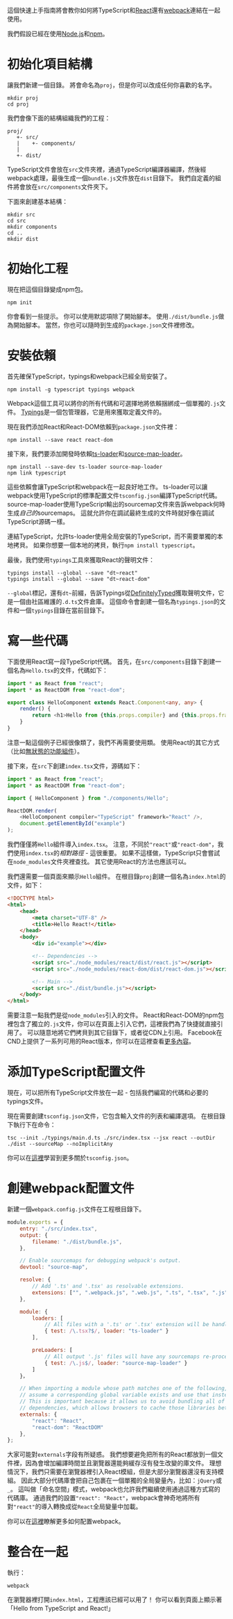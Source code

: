 這個快速上手指南將會教你如何將TypeScript和[React](http://facebook.github.io/react/)還有[webpack](http://webpack.github.io/)連結在一起使用。

我們假設已經在使用[Node.js](https://nodejs.org/)和[npm](https://www.npmjs.com/)。

# 初始化項目結構

讓我們新建一個目錄。
將會命名為`proj`，但是你可以改成任何你喜歡的名字。

```shell
mkdir proj
cd proj
```

我們會像下面的結構組織我們的工程：

```text
proj/
   +- src/
   |    +- components/
   |
   +- dist/
```

TypeScript文件會放在`src`文件夾裡，通過TypeScript編譯器編譯，然後經webpack處理，最後生成一個`bundle.js`文件放在`dist`目錄下。
我們自定義的組件將會放在`src/components`文件夾下。

下面來創建基本結構：

```shell
mkdir src
cd src
mkdir components
cd ..
mkdir dist
```

# 初始化工程

現在把這個目錄變成npm包。

```shell
npm init
```

你會看到一些提示。
你可以使用默認項除了開始腳本。
使用`./dist/bundle.js`做為開始腳本。
當然，你也可以隨時到生成的`package.json`文件裡修改。

# 安裝依賴

首先確保TypeScript，typings和webpack已經全局安裝了。

```shell
npm install -g typescript typings webpack
```

Webpack這個工具可以將你的所有代碼和可選擇地將依賴捆綁成一個單獨的`.js`文件。
[Typings](https://www.npmjs.com/package/typings)是一個包管理器，它是用來獲取定義文件的。

現在我們添加React和React-DOM依賴到`package.json`文件裡：

```shell
npm install --save react react-dom
```

接下來，我們要添加開發時依賴[ts-loader](https://www.npmjs.com/package/ts-loader)和[source-map-loader](https://www.npmjs.com/package/source-map-loader)。

```shell
npm install --save-dev ts-loader source-map-loader
npm link typescript
```

這些依賴會讓TypeScript和webpack在一起良好地工作。
ts-loader可以讓webpack使用TypeScript的標準配置文件`tsconfig.json`編譯TypeScript代碼。
source-map-loader使用TypeScript輸出的sourcemap文件來告訴webpack何時生成*自己的*sourcemaps。
這就允許你在調試最終生成的文件時就好像在調試TypeScript源碼一樣。

連結TypeScript，允許ts-loader使用全局安裝的TypeScript，而不需要單獨的本地拷貝。
如果你想要一個本地的拷貝，執行`npm install typescript`。

最後，我們使用`typings`工具來獲取React的聲明文件：

```shell
typings install --global --save "dt~react"
typings install --global --save "dt~react-dom"
```

`--global`標記，還有`dt~`前綴，告訴Typings從[DefinitelyTyped](https://github.com/DefinitelyTyped/DefinitelyTyped)獲取聲明文件，它是一個由社區維護的`.d.ts`文件倉庫。
這個命令會創建一個名為`typings.json`的文件和一個`typings`目錄在當前目錄下。

# 寫一些代碼

下面使用React寫一段TypeScript代碼。
首先，在`src/components`目錄下創建一個名為`Hello.tsx`的文件，代碼如下：

```ts
import * as React from "react";
import * as ReactDOM from "react-dom";

export class HelloComponent extends React.Component<any, any> {
    render() {
        return <h1>Hello from {this.props.compiler} and {this.props.framework}!</h1>;
    }
}

```

注意一點這個例子已經很像類了，我們不再需要使用類。
使用React的其它方式（比如[無狀態的功能組件](https://facebook.github.io/react/docs/reusable-components.html#stateless-functions)）。

接下來，在`src`下創建`index.tsx`文件，源碼如下：

```ts
import * as React from "react";
import * as ReactDOM from "react-dom";

import { HelloComponent } from "./components/Hello";

ReactDOM.render(
    <HelloComponent compiler="TypeScript" framework="React" />,
    document.getElementById("example")
);
```

我們僅僅將`Hello`組件導入`index.tsx`。
注意，不同於`"react"`或`"react-dom"`，我們使用`index.tsx`的*相對路徑* - 這很重要。
如果不這樣做，TypeScript只會嘗試在`node_modules`文件夾裡查找。
其它使用React的方法也應該可以。

我們還需要一個頁面來顯示`Hello`組件。
在根目錄`proj`創建一個名為`index.html`的文件，如下：

```html
<!DOCTYPE html>
<html>
    <head>
        <meta charset="UTF-8" />
        <title>Hello React!</title>
    </head>
    <body>
        <div id="example"></div>

        <!-- Dependencies -->
        <script src="./node_modules/react/dist/react.js"></script>
        <script src="./node_modules/react-dom/dist/react-dom.js"></script>

        <!-- Main -->
        <script src="./dist/bundle.js"></script>
    </body>
</html>
```

需要注意一點我們是從`node_modules`引入的文件。
React和React-DOM的npm包裡包含了獨立的`.js`文件，你可以在頁面上引入它們，這裡我們為了快捷就直接引用了。
可以隨意地將它們拷貝到其它目錄下，或者從CDN上引用。
Facebook在CND上提供了一系列可用的React版本，你可以在這裡查看[更多內容](http://facebook.github.io/react/downloads.html#development-vs.-production-builds)。

# 添加TypeScript配置文件

現在，可以把所有TypeScript文件放在一起 - 包括我們編寫的代碼和必要的typings文件。

現在需要創建`tsconfig.json`文件，它包含輸入文件的列表和編譯選項。
在根目錄下執行下在命令：

```shell
tsc --init ./typings/main.d.ts ./src/index.tsx --jsx react --outDir ./dist --sourceMap --noImplicitAny
```

你可以在[這裡](../tsconfig.json.md)學習到更多關於`tsconfig.json`。

# 創建webpack配置文件

新建一個`webpack.config.js`文件在工程根目錄下。

```js
module.exports = {
    entry: "./src/index.tsx",
    output: {
        filename: "./dist/bundle.js",
    },

    // Enable sourcemaps for debugging webpack's output.
    devtool: "source-map",

    resolve: {
        // Add '.ts' and '.tsx' as resolvable extensions.
        extensions: ["", ".webpack.js", ".web.js", ".ts", ".tsx", ".js"]
    },

    module: {
        loaders: [
            // All files with a '.ts' or '.tsx' extension will be handled by 'ts-loader'.
            { test: /\.tsx?$/, loader: "ts-loader" }
        ],

        preLoaders: [
            // All output '.js' files will have any sourcemaps re-processed by 'source-map-loader'.
            { test: /\.js$/, loader: "source-map-loader" }
        ]
    }，

    // When importing a module whose path matches one of the following, just
    // assume a corresponding global variable exists and use that instead.
    // This is important because it allows us to avoid bundling all of our
    // dependencies, which allows browsers to cache those libraries between builds.
    externals: {
        "react": "React",
        "react-dom": "ReactDOM"
    },
};
```

大家可能對`externals`字段有所疑惑。
我們想要避免把所有的React都放到一個文件裡，因為會增加編譯時間並且瀏覽器還能夠緩存沒有發生改變的庫文件。
理想情況下，我們只需要在瀏覽器裡引入React模組，但是大部分瀏覽器還沒有支持模組。
因此大部分代碼庫會把自己包裹在一個單獨的全局變量內，比如：`jQuery`或`_`。
這叫做「命名空間」模式，webpack也允許我們繼續使用通過這種方式寫的代碼庫。
通過我們的設置`"react": "React"`，webpack會神奇地將所有對`"react"`的導入轉換成從`React`全局變量中加載。

你可以在[這裡](http://webpack.github.io/docs/configuration.html)瞭解更多如何配置webpack。

# 整合在一起

執行：

```shell
webpack
```

在瀏覽器裡打開`index.html`，工程應該已經可以用了！
你可以看到頁面上顯示著「Hello from TypeScript and React!」
